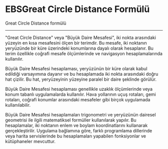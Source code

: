 # EBSGreat Circle Distance Formülü

Great Circle Distance formülü
<hr>
"Great Circle Distance" veya "Büyük Daire Mesafesi", iki nokta arasındaki yüzeyin en kısa mesafesini ölçen bir terimdir. Bu mesafe, iki noktanın yeryüzünde bir küre üzerindeki konumlarına dayalı olarak hesaplanır. Bu terim özellikle coğrafi mesafe ölçümlerinde ve navigasyon hesaplamalarında kullanılır.

Büyük Daire Mesafesi hesaplaması, yeryüzünün bir küre olarak kabul edildiği varsayımına dayanır ve bu hesaplamada iki nokta arasındaki doğru hat çizilir. Bu hat, yeryüzeyinin yüzeyine paralel bir daire şeklinde görülür.

Büyük Daire Mesafesi hesaplaması genellikle uzaklık ölçümlerinde veya konum tabanlı uygulamalarda kullanılır. Hava yollarının uçuş rotaları, gemi rotaları, coğrafi konumlar arasındaki mesafeler gibi birçok uygulamada kullanılabilir.

Büyük Daire Mesafesi hesaplamaları trigonometri ve yeryüzünün dairesel geometrisi ile ilgili matematiksel formüller kullanılarak yapılır. Bu hesaplamalar, iki noktanın enlem ve boylam koordinatlarını kullanarak gerçekleştirilir. Uygulama bağlamına göre, farklı programlama dillerinde veya harita servislerinde bu hesaplamaları yapabilen fonksiyonlar ve kütüphaneler mevcuttur.

